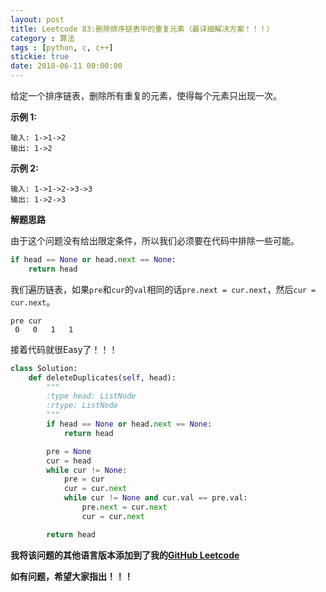 ```yaml
---
layout: post
title: Leetcode 83:删除排序链表中的重复元素（最详细解决方案！！！）
category : 算法
tags : [python, c, c++]
stickie: true
date: 2018-06-11 00:00:00
---
```


给定一个排序链表，删除所有重复的元素，使得每个元素只出现一次。

**示例 1:**

```
输入: 1->1->2
输出: 1->2
```

**示例 2:**

```
输入: 1->1->2->3->3
输出: 1->2->3
```

**解题思路**

由于这个问题没有给出限定条件，所以我们必须要在代码中排除一些可能。

```python
if head == None or head.next == None:
	return head
```

我们遍历链表，如果`pre`和`cur`的`val`相同的话`pre.next = cur.next`，然后`cur = cur.next`。

```
pre cur
 0   0   1   1
```

接着代码就很Easy了！！！

```python
class Solution:
    def deleteDuplicates(self, head):
        """
        :type head: ListNode
        :rtype: ListNode
        """
        if head == None or head.next == None:
            return head

        pre = None
        cur = head
        while cur != None:
            pre = cur
            cur = cur.next
            while cur != None and cur.val == pre.val:
                pre.next = cur.next
                cur = cur.next

        return head
```

**我将该问题的其他语言版本添加到了我的[GitHub Leetcode](https://github.com/luliyucoordinate/Leetcode)**

**如有问题，希望大家指出！！！**